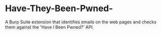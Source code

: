 # Have-They-Been-Pwned-
A Burp Suite extension that identifies emails on the web pages and checks them against the 'Have I Been Pwned?' API. 
